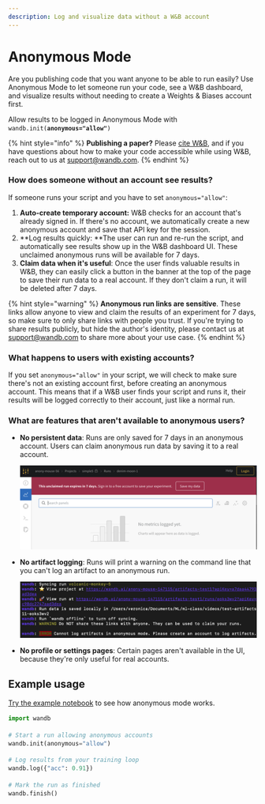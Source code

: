 ```yaml
---
description: Log and visualize data without a W&B account
---
```


# Anonymous Mode

Are you publishing code that you want anyone to be able to run easily? Use Anonymous Mode to let someone run your code, see a W\&B dashboard, and visualize results without needing to create a Weights & Biases account first.

Allow results to be logged in Anonymous Mode with `wandb.init(`**`anonymous="allow"`**`)`

{% hint style="info" %}
**Publishing a paper?** Please [cite W\&B](https://docs.wandb.ai/company/academics#bibtex-citation), and if you have questions about how to make your code accessible while using W\&B, reach out to us at support@wandb.com.
{% endhint %}

### How does someone without an account see results?

If someone runs your script and you have to set `anonymous="allow"`:

1. **Auto-create temporary account:** W\&B checks for an account that's already signed in. If there's no account, we automatically create a new anonymous account and save that API key for the session.
2. **Log results quickly: **The user can run and re-run the script, and automatically see results show up in the W\&B dashboard UI. These unclaimed anonymous runs will be available for 7 days.
3. **Claim data when it's useful**: Once the user finds valuable results in W\&B, they can easily click a button in the banner at the top of the page to save their run data to a real account. If they don't claim a run, it will be deleted after 7 days.

{% hint style="warning" %}
**Anonymous run links are sensitive**. These links allow anyone to view and claim the results of an experiment for 7 days, so make sure to only share links with people you trust. If you're trying to share results publicly, but hide the author's identity, please contact us at support@wandb.com to share more about your use case.
{% endhint %}

### What happens to users with existing accounts?

If you set `anonymous="allow"` in your script, we will check to make sure there's not an existing account first, before creating an anonymous account. This means that if a W\&B user finds your script and runs it, their results will be logged correctly to their account, just like a normal run.

### What are features that aren't available to anonymous users?

*   **No persistent data**: Runs are only saved for 7 days in an anonymous account. Users can claim anonymous run data by saving it to a real account.

    ![](<../../../.gitbook/assets/image (165).png>)&#x20;
*   **No artifact logging**: Runs will print a warning on the command line that you can't log an artifact to an anonymous run.

    ![](<../../../.gitbook/assets/example warning.png>)
* **No profile or settings pages**: Certain pages aren't available in the UI, because they're only useful for real accounts.

## Example usage

[Try the example notebook](http://bit.ly/anon-mode) to see how anonymous mode works.

```python
import wandb

# Start a run allowing anonymous accounts
wandb.init(anonymous="allow")

# Log results from your training loop
wandb.log({"acc": 0.91})

# Mark the run as finished
wandb.finish()
```
